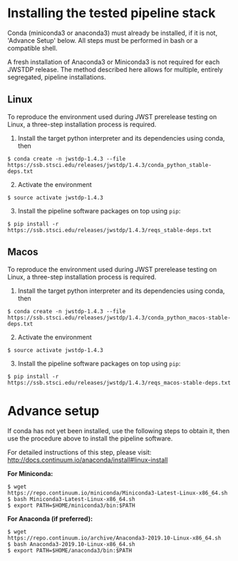 # Installing the tested pipeline stack

Conda (miniconda3 or anaconda3) must already be installed, if it is not,
'Advance Setup' below.
All steps must be performed in bash or a compatible shell.

A fresh installation of Anaconda3 or Miniconda3 is not required for each JWSTDP
release. The method described here allows for multiple, entirely segregated,
pipeline installations.

## Linux
To reproduce the environment used during JWST prerelease testing on Linux, a 
three-step installation process is required.

1) Install the target python interpreter and its dependencies using conda, then
```
$ conda create -n jwstdp-1.4.3 --file
https://ssb.stsci.edu/releases/jwstdp/1.4.3/conda_python_stable-deps.txt
```

2) Activate the environment
```
$ source activate jwstdp-1.4.3
```

3) Install the pipeline software packages on top using `pip`:
```
$ pip install -r https://ssb.stsci.edu/releases/jwstdp/1.4.3/reqs_stable-deps.txt
```

## Macos
To reproduce the environment used during JWST prerelease testing on Linux, a 
three-step installation process is required.

1) Install the target python interpreter and its dependencies using conda, then
```
$ conda create -n jwstdp-1.4.3 --file
https://ssb.stsci.edu/releases/jwstdp/1.4.3/conda_python_macos-stable-deps.txt
```

2) Activate the environment
```
$ source activate jwstdp-1.4.3
```

3) Install the pipeline software packages on top using `pip`:
```
$ pip install -r https://ssb.stsci.edu/releases/jwstdp/1.4.3/reqs_macos-stable-deps.txt
```

# Advance setup
 
If conda has not yet been installed, use the following steps to obtain
it, then use the procedure above to install the pipeline software.

For detailed instructions of this step, please visit: http://docs.continuum.io/anaconda/install#linux-install

**For Miniconda:**

```
$ wget
https://repo.continuum.io/miniconda/Miniconda3-Latest-Linux-x86_64.sh
$ bash Miniconda3-Latest-Linux-x86_64.sh
$ export PATH=$HOME/miniconda3/bin:$PATH
```

**For Anaconda (if preferred):**

```
$ wget
https://repo.continuum.io/archive/Anaconda3-2019.10-Linux-x86_64.sh
$ bash Anaconda3-2019.10-Linux-x86_64.sh
$ export PATH=$HOME/anaconda3/bin:$PATH
```
